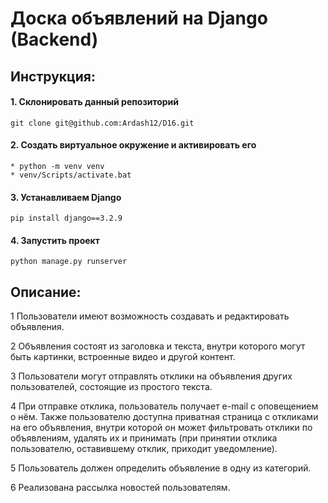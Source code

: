 # Доска объявлений на Django (Backend)
## Инструкция:

#### 1. Cклонировать данный репозиторий
```
git clone git@github.com:Ardash12/D16.git
```
#### 2. Создать виртуальное окружение и активировать его
```
* python -m venv venv
* venv/Scripts/activate.bat
```

#### 3. Устанавливаем Django 
```
pip install django==3.2.9
```
#### 4. Запустить проект
```
python manage.py runserver
```

## Описание:

1 Пользователи имеют возможность создавать и редактировать объявления. 

2 Объявления состоят из заголовка и текста, внутри которого могут быть картинки, встроенные видео и другой контент. 

3 Пользователи могут отправлять отклики на объявления других пользователей, состоящие из простого текста. 

4 При отправке отклика, пользователь получает e-mail с оповещением о нём. Также пользователю доступна приватная страница с откликами на его объявления, внутри которой он может фильтровать отклики по объявлениям, удалять их и принимать (при принятии отклика пользователю, оставившему отклик, приходит уведомление). 

5 Пользователь должен определить объявление в одну из категорий.

6 Реализована рассылка новостей пользователям.
